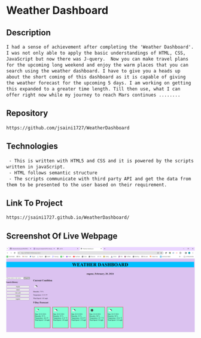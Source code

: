 # Weather Dashboard


## Description
```
I had a sense of achievement after completing the 'Weather Dashboard'. I was not only able to apply the basic understandings of HTML, CSS, JavaScript but now there was J-query.  Now you can make travel plans for the upcoming long weekend and enjoy the warm places that you can search using the weather dashboard. I have to give you a heads up about the short coming of this dashboard as it is capable of giving the weather forecast for the upcoming 5 days. I am working on getting this expanded to a greater time length. Till then use, what I can offer right now while my journey to reach Mars continues ........
```


## Repository
```
https://github.com/jsaini1727/WeatherDashboard

```

## Technologies
```
 - This is written with HTML5 and CSS and it is powered by the scripts written in javaScript.
 - HTML follows semantic structure
 - The scripts communicate with third party API and get the data from them to be presented to the user based on their requirement.
```

## Link To Project
```
https://jsaini1727.github.io/WeatherDashboard/
```
## Screenshot Of Live Webpage

<img src="./assets/images/WeatherDashboard.png">
